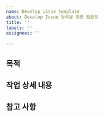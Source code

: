 ```yaml
---
name: Develop issue template
about: Develop Issue 등록을 위한 템플릿
title: ''
labels: ''
assignees: ''

---
```


## 목적
<!-- 어떤 기능을 개발했나요? -->

## 작업 상세 내용
<!-- 작업한 내용을 자세히 알려주세요. -->

## 참고 사항
<!-- 개발한 내용에 대한 스크린샷이나, 다른 참고 사항을 알려주세요. -->
